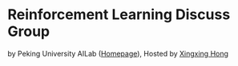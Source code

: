 # Reinforcement Learning Discuss Group

by Peking University AILab ([Homepage](http://ai.pku.edu.cn/)), Hosted by [Xingxing Hong](https://github.com/pkuhxx)

